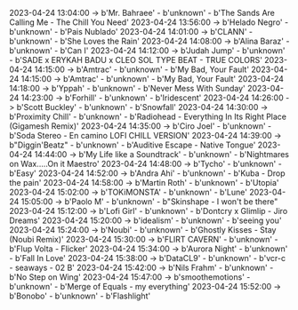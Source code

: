 2023-04-24 13:04:00 -> b'Mr. Bahraee' - b'unknown' - b'The Sands Are Calling Me - The Chill You Need'
2023-04-24 13:56:00 -> b'Helado Negro' - b'unknown' - b'Pais Nublado'
2023-04-24 14:01:00 -> b'CLANN' - b'unknown' - b'She Loves the Rain'
2023-04-24 14:08:00 -> b'Alina Baraz' - b'unknown' - b'Can I'
2023-04-24 14:12:00 -> b'Judah Jump' - b'unknown' - b'SADE x ERYKAH BADU x CLEO SOL TYPE BEAT - TRUE COLORS'
2023-04-24 14:15:00 -> b'Amtrac' - b'unknown' - b'My Bad, Your Fault'
2023-04-24 14:15:00 -> b'Amtrac' - b'unknown' - b'My Bad, Your Fault'
2023-04-24 14:18:00 -> b'Yppah' - b'unknown' - b'Never Mess With Sunday'
2023-04-24 14:23:00 -> b'Forhill' - b'unknown' - b'Iridescent'
2023-04-24 14:26:00 -> b'Scott Buckley' - b'unknown' - b'Snowfall'
2023-04-24 14:30:00 -> b'Proximity Chill' - b'unknown' - b'Radiohead - Everything In Its Right Place (Gigamesh Remix)'
2023-04-24 14:35:00 -> b'Ciro Joel' - b'unknown' - b'Soda Stereo - En camino LOFI CHILL VERSION'
2023-04-24 14:39:00 -> b"Diggin'Beatz" - b'unknown' - b'Auditive Escape - Native Tongue'
2023-04-24 14:44:00 -> b'My Life like a Soundtrack' - b'unknown' - b'Nightmares on Wax.....On it Maestro'
2023-04-24 14:48:00 -> b'Tycho' - b'unknown' - b'Easy'
2023-04-24 14:52:00 -> b'Andra Ahi' - b'unknown' - b'Kuba - Drop the pain'
2023-04-24 14:58:00 -> b'Martin Roth' - b'unknown' - b'Utopia'
2023-04-24 15:02:00 -> b'TOKiMONSTA' - b'unknown' - b'Lune'
2023-04-24 15:05:00 -> b'Paolo M' - b'unknown' - b"Skinshape - I won't be there"
2023-04-24 15:12:00 -> b'Lofi Girl' - b'unknown' - b'Dontcry x Glimlip - Jiro Dreams'
2023-04-24 15:20:00 -> b'idealism' - b'unknown' - b'seeing you'
2023-04-24 15:24:00 -> b'Noubi' - b'unknown' - b'Ghostly Kisses - Stay (Noubi Remix)'
2023-04-24 15:30:00 -> b'FLIRT CAVERN' - b'unknown' - b'Flup Volta - Flicker'
2023-04-24 15:34:00 -> b'Aurora Night' - b'unknown' - b'Fall In Love'
2023-04-24 15:38:00 -> b'DataCL9' - b'unknown' - b'vcr-c - seaways - 02 B'
2023-04-24 15:42:00 -> b'Nils Frahm' - b'unknown' - b'No Step on Wing'
2023-04-24 15:47:00 -> b'smoothemotions' - b'unknown' - b'Merge of Equals - my everything'
2023-04-24 15:52:00 -> b'Bonobo' - b'unknown' - b'Flashlight'
